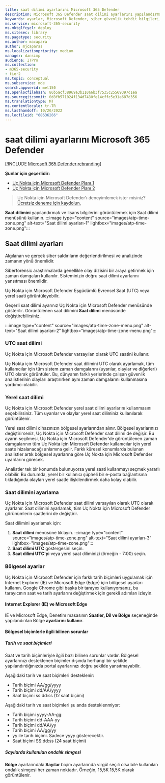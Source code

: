 ```yaml
---
title: saat dilimi ayarlarını Microsoft 365 Defender
description: Microsoft 365 Defender saat dilimi ayarlarını yapılandırmak ve lisans bilgilerini görüntülemek için burada yer alan bilgileri kullanın.
keywords: ayarlar, Microsoft Defender, siber güvenlik tehdit bilgileri, Uç Nokta için Microsoft Defender, saat dilimi, utc, yerel saat, lisans
ms.service: microsoft-365-security
ms.mktglfcycl: deploy
ms.sitesec: library
ms.pagetype: security
ms.author: macapara
author: mjcaparas
ms.localizationpriority: medium
manager: dansimp
audience: ITPro
ms.collection:
- m365-security
- tier2
ms.topic: conceptual
ms.subservice: mde
search.appverid: met150
ms.openlocfilehash: 86b5acf38969a3b110a6b3f7535c25569397d1ea
ms.sourcegitcommit: 0d8fb571024f134d7480fe14cffc5e31a687d356
ms.translationtype: MT
ms.contentlocale: tr-TR
ms.lasthandoff: 10/20/2022
ms.locfileid: "68636266"
---
```

# <a name="microsoft-365-defender-time-zone-settings"></a>saat dilimi ayarlarını Microsoft 365 Defender

[!INCLUDE [Microsoft 365 Defender rebranding](../../includes/microsoft-defender.md)]

**Şunlar için geçerlidir:**
- [Uç Nokta için Microsoft Defender Planı 1](https://go.microsoft.com/fwlink/?linkid=2154037)
- [Uç Nokta için Microsoft Defender Planı 2](https://go.microsoft.com/fwlink/?linkid=2154037)


> Uç Nokta için Microsoft Defender'ı deneyimlemek ister misiniz? [Ücretsiz deneme için kaydolun.](https://signup.microsoft.com/create-account/signup?products=7f379fee-c4f9-4278-b0a1-e4c8c2fcdf7e&ru=https://aka.ms/MDEp2OpenTrial?ocid=docs-wdatp-settings-abovefoldlink)

**Saat dilimini** yapılandırmak ve lisans bilgilerini görüntülemek için Saat dilimi menüsünü kullanın.
:::image type="content" source="images/atp-time-zone.png" alt-text="Saat dilimi ayarları-1" lightbox="images/atp-time-zone.png":::

## <a name="time-zone-settings"></a>Saat dilimi ayarları

Algılanan ve gerçek siber saldırıların değerlendirilmesi ve analizinde zamanın yönü önemlidir.

Siberforensic araştırmalarda genellikle olay dizisini bir araya getirmek için zaman damgaları kullanılır. Sisteminizin doğru saat dilimi ayarlarını yansıtması önemlidir.

Uç Nokta için Microsoft Defender Eşgüdümlü Evrensel Saat (UTC) veya yerel saati görüntüleyebilir.

Geçerli saat dilimi ayarınız Uç Nokta için Microsoft Defender menüsünde gösterilir. Görüntülenen saat dilimini **Saat dilimi** menüsünde değiştirebilirsiniz.

:::image type="content" source="images/atp-time-zone-menu.png" alt-text="Saat dilimi ayarları-2" lightbox="images/atp-time-zone-menu.png":::

### <a name="utc-time-zone"></a>UTC saat dilimi

Uç Nokta için Microsoft Defender varsayılan olarak UTC saatini kullanır.

Uç Nokta için Microsoft Defender saat dilimini UTC olarak ayarlamak, tüm kullanıcılar için tüm sistem zaman damgalarını (uyarılar, olaylar ve diğerleri) UTC olarak görüntüler. Bu, dünyanın farklı yerlerinde çalışan güvenlik analistlerinin olayları araştırırken aynı zaman damgalarını kullanmasına yardımcı olabilir.

### <a name="local-time-zone"></a>Yerel saat dilimi

Uç Nokta için Microsoft Defender yerel saat dilimi ayarlarını kullanmasını seçebilirsiniz. Tüm uyarılar ve olaylar yerel saat diliminiz kullanılarak görüntülenir.

Yerel saat dilimi cihazınızın bölgesel ayarlarından alınır. Bölgesel ayarlarınızı değiştirirseniz, Uç Nokta için Microsoft Defender saat dilimi de değişir. Bu ayarın seçilmesi, Uç Nokta için Microsoft Defender'de görüntülenen zaman damgalarının tüm Uç Nokta için Microsoft Defender kullanıcılar için yerel saate hizalanacağı anlamına gelir. Farklı küresel konumlarda bulunan analistler artık bölgesel ayarlarına göre Uç Nokta için Microsoft Defender uyarılarını görecek.

Analistler tek bir konumda bulunuyorsa yerel saati kullanmayı seçmek yararlı olabilir. Bu durumda, yerel bir kullanıcı şüpheli bir e-posta bağlantısına tıkladığında olayları yerel saatle ilişkilendirmek daha kolay olabilir.

### <a name="set-the-time-zone"></a>Saat dilimini ayarlama

Uç Nokta için Microsoft Defender saat dilimi varsayılan olarak UTC olarak ayarlanır. Saat dilimini ayarlamak, tüm Uç Nokta için Microsoft Defender görünümlerin saatlerini de değiştirir.

Saat dilimini ayarlamak için:

1. **Saat dilimi** menüsüne tıklayın.
   :::image type="content" source="images/atp-time-zone.png" alt-text="Saat dilimi ayarları-3" lightbox="images/atp-time-zone.png":::
1. **Saat dilimi UTC** göstergesini seçin.
1. **Saat dilimi UTC'yi** veya yerel saat diliminizi (örneğin - 7:00) seçin.

### <a name="regional-settings"></a>Bölgesel ayarlar

Uç Nokta için Microsoft Defender için farklı tarih biçimleri uygulamak için Internet Explorer (IE) ve Microsoft Edge (Edge) için bölgesel ayarları kullanın. Google Chrome gibi başka bir tarayıcı kullanıyorsanız, bu tarayıcının saat ve tarih ayarlarını değiştirmek için gerekli adımları izleyin. 

#### <a name="internet-explorer-ie-and-microsoft-edge"></a>Internet Explorer (IE) ve Microsoft Edge

IE ve Microsoft Edge, Denetim masasının **Saatler, Dil ve Bölge** seçeneğinde yapılandırılan Bölge **ayarlarını kullanır**. 

#### <a name="known-issues-with-regional-formats"></a>Bölgesel biçimlerle ilgili bilinen sorunlar

##### <a name="date-and-time-formats"></a>Tarih ve saat biçimleri

Saat ve tarih biçimleriyle ilgili bazı bilinen sorunlar vardır. Bölgesel ayarlarınızı desteklenen biçimler dışında herhangi bir şekilde yapılandırdığınızda portal ayarlarınızı doğru şekilde yansıtmayabilir.

Aşağıdaki tarih ve saat biçimleri desteklenir:

- Tarih biçimi AA/gg/yyyy
- Tarih biçimi dd/AA/yyyy
- Saat biçimi ss:dd:ss (12 saat biçimi)

Aşağıdaki tarih ve saat biçimleri şu anda desteklenmiyor:

- Tarih biçimi yyyy-AA-gg
- Tarih biçimi dd-AAA-yy
- Tarih biçimi dd/AA/yy
- Tarih biçimi AA/gg/yy
- yy ile tarih biçimi. Sadece yyyy gösterecektir.
- Saat biçimi SS:dd:ss (24 saat biçimi)

##### <a name="decimal-symbol-used-in-numbers"></a>Sayılarda kullanılan ondalık simgesi

**Bölge** ayarlarındaki **Sayılar** biçim ayarlarında virgül seçili olsa bile kullanılan ondalık simgesi her zaman noktadır. Örneğin, 15,5K 15,5K olarak görüntülenir.
